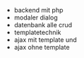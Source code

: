 - backend mit php
- modaler dialog
- datenbank alle crud
- templatetechnik
- ajax mit template und 
- ajax ohne template
